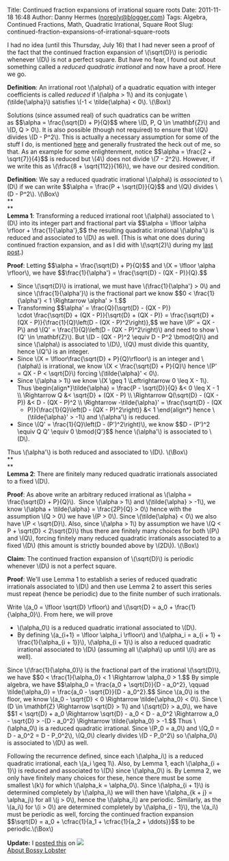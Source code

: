 Title: Continued fraction expansions of irrational square roots
Date: 2011-11-18 16:48
Author: Danny Hermes (noreply@blogger.com)
Tags: Algebra, Continued Fractions, Math, Quadratic Irrational, Square Root
Slug: continued-fraction-expansions-of-irrational-square-roots

I had no idea (until this Thursday, July 16) that I had never seen a
proof of the fact that the continued fraction expansion of
\\(\\sqrt{D}\\) is periodic whenever \\(D\\) is not a perfect square.
But have no fear, I found out about something called a *reduced
quadratic irrational* and now have a proof. Here we go.  
  
**Definition**: An irrational root \\(\\alpha\\) of a quadratic equation
with integer coefficients is called *reduced* if \\(\\alpha \> 1\\) and
its conjugate \\(\\tilde{\\alpha}\\) satisfies \\(-1 \< \\tilde{\\alpha}
\< 0\\). \\(\\Box\\)  
  
Solutions (since assumed real) of such quadratics can be written
as \$\$\\alpha = \\frac{\\sqrt{D} + P}{Q}\$\$ where \\(D, P, Q \\in
\\mathbf{Z}\\) and \\(D, Q \> 0\\). It is also possible (though not
required) to ensure that \\(Q\\) divides \\(D - P\^2\\). This is
actually a necessary assumption for some of the stuff I do, is
mentioned [here](http://en.wikipedia.org/wiki/Periodic_continued_fraction#Relation_to_quadratic_irrationals) and
generally frustrated the heck out of me, so that. As an example for some
enlightenment, notice \$\$\\alpha = \\frac{2 + \\sqrt{7}}{4}\$\$ is
reduced but \\(4\\) does not divide \\(7 - 2\^2\\). However, if we write
this as \\(\\frac{8 + \\sqrt{112}}{16}\\), we have our desired
condition.  
  
**Definition**: We say a reduced quadratic irrational \\(\\alpha\\) is
*associated* to \\(D\\) if we can write \$\$\\alpha = \\frac{P +
\\sqrt{D}}{Q}\$\$ and \\(Q\\) divides \\(D - P\^2\\). \\(\\Box\\)  
**  
**  
**Lemma 1**: Transforming a reduced irrational root \\(\\alpha\\)
associated to \\(D\\) into its integer part and fractional part via
\$\$\\alpha = \\lfloor \\alpha \\rfloor + \\frac{1}{\\alpha'},\$\$ the
resulting quadratic irrational \\(\\alpha'\\) is reduced and associated
to \\(D\\) as well. (This is what one does during continued fraction
expansion, and as I did with \\(\\sqrt{2}\\) during my [last
post](http://blog.bossylobster.com/2011/07/continued-fractions-for-greater-good.html).)  
  
**Proof**: Letting \$\$\\alpha = \\frac{\\sqrt{D} + P}{Q}\$\$ and \\(X
= \\lfloor \\alpha \\rfloor\\), we have \$\$\\frac{1}{\\alpha'} =
\\frac{\\sqrt{D} - (QX - P)}{Q}.\$\$  
  

-   Since \\(\\sqrt{D}\\) is irrational, we must have
    \\(\\frac{1}{\\alpha'} \> 0\\) and since \\(\\frac{1}{\\alpha'}\\)
    is the fractional part we know \$\$0 \< \\frac{1}{\\alpha'} \< 1
    \\Rightarrow \\alpha' \> 1.\$\$ 
-   Transforming \$\$\\alpha' = \\frac{Q}{\\sqrt{D} - (QX - P)}
    \\cdot \\frac{\\sqrt{D} + (QX - P)}{\\sqrt{D} + (QX - P)}
    = \\frac{\\sqrt{D} + (QX - P)}{\\frac{1}{Q}\\left(D - (QX -
    P)\^2\\right)},\$\$ we have \\(P' = QX - P\\) and \\(Q'
    = \\frac{1}{Q}\\left(D - (QX - P)\^2\\right)\\) and need to show
    \\(Q' \\in \\mathbf{Z}\\). But \\(D - (QX - P)\^2 \\equiv D - P\^2
    \\bmod{Q}\\) and since \\(\\alpha\\) is associated to \\(D\\),
    \\(Q\\) must divide this quantity, hence \\(Q'\\) is an integer.
-   Since \\(X = \\lfloor\\frac{\\sqrt{D} + P}{Q}\\rfloor\\) is an
    integer and \\(\\alpha\\) is irrational, we know \\(X \<
    \\frac{\\sqrt{D} + P}{Q}\\) hence \\(P' = QX - P \< \\sqrt{D}\\)
    forcing \\(\\tilde{\\alpha}' \< 0\\).
-   Since \\(\\alpha \> 1\\) we know \\(X \\geq 1 \\Leftrightarrow 0
    \\leq X - 1\\). Thus \\begin{align\*}\\tilde{\\alpha} = \\frac{P -
    \\sqrt{D}}{Q} &\< 0 \\leq X - 1 \\\\ \\Rightarrow Q &\< \\sqrt{D} +
    (QX - P) \\\\ \\Rightarrow Q(\\sqrt{D} - (QX - P)) &\< D - (QX -
    P)\^2 \\\\ \\Rightarrow -\\tilde{\\alpha}' = \\frac{\\sqrt{D} - (QX
    - P)}{\\frac{1}{Q}\\left(D - (QX - P)\^2\\right)} &\<
    1 \\end{align\*} hence \\(\\tilde{\\alpha}' \> -1\\) and
    \\(\\alpha'\\) is reduced.
-   Since \\(Q' = \\frac{1}{Q}\\left(D - (P')\^2\\right)\\), we know
    \$\$D - (P')\^2 \\equiv Q Q' \\equiv 0 \\bmod{Q'}\$\$ hence
    \\(\\alpha'\\) is associated to \\(D\\).

  
**<span class="Apple-style-span" style="font-weight: normal;">Thus
\\(\\alpha'\\) is both reduced and associated to \\(D\\).
\\(\\Box\\)</span>**  
**  
**  
**Lemma 2**: There are finitely many reduced quadratic irrationals
associated to a fixed \\(D\\).  
  
**Proof**: As above write an arbitrary reduced irrational as \\(\\alpha
= \\frac{\\sqrt{D} + P}{Q}\\).  Since \\(\\alpha \> 1\\)
and \\(\\tilde{\\alpha} \> -1\\), we know \\(\\alpha + \\tilde{\\alpha}
= \\frac{2P}{Q} \> 0\\) hence with the assumption \\(Q \> 0\\) we have
\\(P \> 0\\). Since \\(\\tilde{\\alpha} \< 0\\) we also have \\(P \<
\\sqrt{D}\\). Also, since \\(\\alpha \> 1\\) by assumption we have \\(Q
\< P + \\sqrt{D} \< 2\\sqrt{D}\\) thus there are finitely many choices
for both \\(P\\) and \\(Q\\), forcing finitely many reduced quadratic
irrationals associated to a fixed \\(D\\) (this amount is strictly
bounded above by \\(2D\\)). \\(\\Box\\)  
  
**Claim**: The continued fraction expansion of \\(\\sqrt{D}\\) is
periodic whenever \\(D\\) is not a perfect square.  
  
**Proof**: We'll use Lemma 1 to establish a series of reduced quadratic
irrationals associated to \\(D\\) and then use Lemma 2 to assert this
series must repeat (hence be periodic) due to the finite number of such
irrationals.  
  
Write \\(a\_0 = \\lfloor \\sqrt{D} \\rfloor\\) and \\(\\sqrt{D} = a\_0 +
\\frac{1}{\\alpha\_0}\\). From here, we will prove  
  

-   \\(\\alpha\_0\\) is a reduced quadratic irrational associated to
    \\(D\\).
-   By defining \\(a\_{i+1} = \\lfloor \\alpha\_i \\rfloor\\) and
    \\(\\alpha\_i = a\_{i + 1} + \\frac{1}{\\alpha\_{i +
    1}}\\), \\(\\alpha\_{i + 1}\\) is also a reduced quadratic
    irrational associated to \\(D\\) (assuming all \\(\\alpha\\) up
    until \\(i\\) are as well).

  
  
Since \\(\\frac{1}{\\alpha\_0}\\) is the fractional part of the
irrational \\(\\sqrt{D}\\), we have \$\$0 \< \\frac{1}{\\alpha\_0} \< 1
\\Rightarrow \\alpha\_0 \> 1.\$\$ By simple algebra, we have
\$\$\\alpha\_0 = \\frac{a\_0 + \\sqrt{D}}{D - a\_0\^2}, \\qquad
\\tilde{\\alpha\_0} = \\frac{a\_0 - \\sqrt{D}}{D - a\_0\^2}.\$\$ Since
\\(a\_0\\) is the floor, we know \\(a\_0 - \\sqrt{D} \< 0
\\Rightarrow \\tilde{\\alpha\_0} \< 0\\). Since \\(D \\in \\mathbf{Z}
\\Rightarrow \\sqrt{D} \> 1\\) and \\(\\sqrt{D} \> a\_0\\), we have
\$\$1 \< \\sqrt{D} + a\_0 \\Rightarrow \\sqrt{D} - a\_0 \< D -
a\_0\^2 \\Rightarrow a\_0 - \\sqrt{D} \> -(D - a\_0\^2) \\Rightarrow
\\tilde{\\alpha\_0} \> -1.\$\$ Thus \\(\\alpha\_0\\) is a reduced
quadratic irrational. Since \\(P\_0 = a\_0\\) and \\(Q\_0 = D - a\_0\^2
= D - P\_0\^2\\), \\(Q\_0\\) clearly divides \\(D - P\_0\^2\\) so
\\(\\alpha\_0\\) is associated to \\(D\\) as well.  
  
Following the recurrence defined, since each \\(\\alpha\_i\\) is a
reduced quadratic irrational, each \\(a\_i \\geq 1\\). Also, by Lemma 1,
each \\(\\alpha\_{i + 1}\\) is reduced and associated to \\(D\\) since
\\(\\alpha\_0\\) is. By Lemma 2, we only have finitely many choices for
these, hence there must be some smallest \\(k\\) for which \\(\\alpha\_k
= \\alpha\_0\\). Since \\(\\alpha\_{i + 1}\\) is determined completely
by \\(\\alpha\_i\\) we will then have \\(\\alpha\_{k + j} =
\\alpha\_j\\) for all \\(j \> 0\\), hence the \\(\\alpha\_i\\) are
periodic. Similarly, as the \\(a\_i\\) for \\(i \> 0\\) are determined
completely by \\(\\alpha\_{i - 1}\\), the \\(a\_i\\) must be periodic as
well, forcing the continued fraction expansion \$\$\\sqrt{D} = a\_0 +
\\cfrac{1}{a\_1 + \\cfrac{1}{a\_2 + \\ddots}}\$\$ to be
periodic.\\(\\Box\\)  
  
**Update:** I [posted
this](http://www.proofwiki.org/wiki/Continued_Fraction_Expansion_of_Irrational_Square_Root)
on
![](http://2.bp.blogspot.com/-W5Bi5WJPoZw/TiUQmeH06-I/AAAAAAAAA3U/RI-_kAcBlo4/s1600/175px-Logo.png)  
[About Bossy Lobster](https://profiles.google.com/114760865724135687241)

</p>

